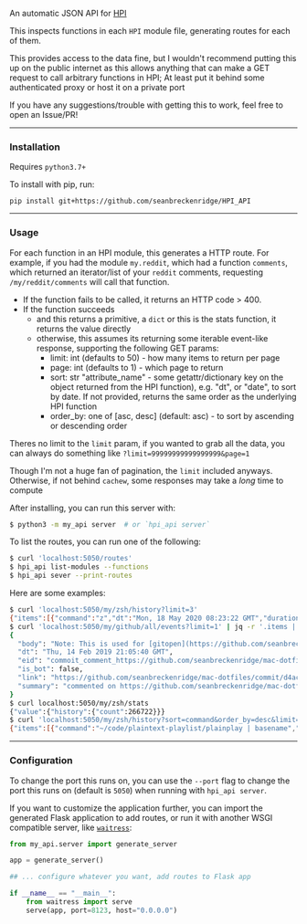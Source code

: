 An automatic JSON API for [HPI](https://github.com/karlicoss/HPI)

This inspects functions in each `HPI` module file, generating routes for each of them.

This provides access to the data fine, but I wouldn't recommend putting this up on the public internet as this allows anything that can make a GET request to call arbitrary functions in HPI; At least put it behind some authenticated proxy or host it on a private port

If you have any suggestions/trouble with getting this to work, feel free to open an Issue/PR!

---

### Installation

Requires `python3.7+`

To install with pip, run:

    pip install git+https://github.com/seanbreckenridge/HPI_API

---

### Usage

For each function in an HPI module, this generates a HTTP route. For example, if you had the module `my.reddit`, which had a function `comments`, which returned an iterator/list of your `reddit` comments, requesting `/my/reddit/comments` will call that function.

- If the function fails to be called, it returns an HTTP code > 400.
- If the function succeeds
  - and this returns a primitive, a `dict` or this is the stats function, it returns the value directly
  - otherwise, this assumes its returning some iterable event-like response, supporting the following GET params:
    - limit: int (defaults to 50) - how many items to return per page
    - page: int (defaults to 1) - which page to return
    - sort: str "attribute_name" - some getattr/dictionary key on the object returned from the HPI function), e.g. "dt", or "date", to sort by date. If not provided, returns the same order as the underlying HPI function
    - order_by: one of [asc, desc] (default: asc) - to sort by ascending or descending order

Theres no limit to the `limit` param, if you wanted to grab all the data, you can always do something like `?limit=99999999999999999&page=1`

Though I'm not a huge fan of pagination, the `limit` included anyways. Otherwise, if not behind `cachew`, some responses may take a _long_ time to compute

After installing, you can run this server with:

```bash
$ python3 -m my_api server  # or `hpi_api server`
```

To list the routes, you can run one of the following:

```bash
$ curl 'localhost:5050/routes'
$ hpi_api list-modules --functions
$ hpi_api sever --print-routes
```

Here are some examples:

```bash
$ curl 'localhost:5050/my/zsh/history?limit=3'
{"items":[{"command":"z","dt":"Mon, 18 May 2020 08:23:22 GMT","duration":0},{"command":"en env_config.zsh","dt":"Mon, 18 May 2020 08:23:22 GMT","duration":0},{"command":"ls","dt":"Mon, 18 May 2020 08:23:22 GMT","duration":0}],"limit":3,"page":1}
$ curl 'localhost:5050/my/github/all/events?limit=1' | jq -r '.items | .[0]'
{
  "body": "Note: This is used for [gitopen](https://github.com/seanbreckenridge/dotfiles/commit/4c57fd97cbb2605e63d0cf5d2af37039fe6e6d35)",
  "dt": "Thu, 14 Feb 2019 21:05:40 GMT",
  "eid": "commoit_comment_https://github.com/seanbreckenridge/mac-dotfiles/commit/d4ac3c30dd3df1b626f92eb61f651a27852ff86f#commitcomment-32324943",
  "is_bot": false,
  "link": "https://github.com/seanbreckenridge/mac-dotfiles/commit/d4ac3c30dd3df1b626f92eb61f651a27852ff86f#commitcomment-32324943",
  "summary": "commented on https://github.com/seanbreckenridge/mac-dotfiles/commit/d4ac3c30dd3df1b626f92eb61f651a27852ff86f#commitcomment-32324943"
}
$ curl localhost:5050/my/zsh/stats
{"value":{"history":{"count":266722}}}
$ curl 'localhost:5050/my/zsh/history?sort=command&order_by=desc&limit=2'
{"items":[{"command":"~/code/plaintext-playlist/plainplay | basename","dt":"Thu, 28 May 2020 06:52:58 GMT","duration":3},{"command":"~/code/plaintext-playlist/plainplay | basename","dt":"Thu, 28 May 2020 06:52:39 GMT","duration":2}],"limit":2,"page":1}
```

---

### Configuration

To change the port this runs on, you can use the `--port` flag to change the port this runs on (default is `5050`) when running with `hpi_api server`.

If you want to customize the application further, you can import the generated Flask application to add routes, or run it with another WSGI compatible server, like [`waitress`](https://pypi.org/project/waitress/):

```python
from my_api.server import generate_server

app = generate_server()

## ... configure whatever you want, add routes to Flask app

if __name__ == "__main__":
    from waitress import serve
    serve(app, port=8123, host="0.0.0.0")
```
